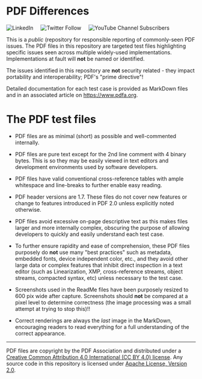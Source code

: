 # PDF Differences

![LinkedIn](https://img.shields.io/static/v1?style=social&label=LinkedIn&logo=linkedin&message=PDF-Association)
&nbsp;&nbsp;&nbsp;
![Twitter Follow](https://img.shields.io/twitter/follow/PDFAssociation?style=social)
&nbsp;&nbsp;&nbsp;
![YouTube Channel Subscribers](https://img.shields.io/youtube/channel/subscribers/UCJL_M0VH2lm65gvGVarUTKQ?style=social)

This is a _public_ (repository for responsible reporting of commonly-seen PDF issues. The PDF files in this repository are targeted test files highlighting specific issues seen across multiple widely-used implementations. Implementations at fault will **not** be named or identified.

The issues identified in this repository are **not** security related - they impact portability and interoperability; PDF's "prime directive"!

Detailed documentation for each test case is provided as MarkDown files and in an associated article on https://www.pdfa.org. 

# The PDF test files

* PDF files are as minimal (short) as possible and well-commented internally.

* PDF files are pure text except for the 2nd line comment with 4 binary bytes. This is so they may be easily viewed in text editors and development environments used by software developers. 

* PDF files have valid conventional cross-reference tables with ample whitespace and line-breaks to further enable easy reading.

* PDF header versions are 1.7. These files do not cover new features or change to features introduced in PDF 2.0 unless explicitly noted otherwise.

* PDF files avoid excessive on-page descriptive text as this makes files larger and more internally complex, obscuring the purpose of allowing developers to quickly and easily understand each test case.

* To further ensure rapidity and ease of comprehension, these PDF files purposely do **not** use many "best practices" such as metadata, embedded fonts, device independent color, etc., and they avoid other large data or complex features that inhibit direct inspection in a text editor (such as Linearization, XMP, cross-reference streams, object streams, compacted syntax, etc) unless necessary to the test case.

* Screenshots used in the ReadMe files have been purposely resized to 600 pix wide after capture. Screenshots should **not** be compared at a pixel level to determine correctness (the image processing was a small attempt at trying to stop this)!!

* Correct renderings are always the _last_ image in the MarkDown, encouraging readers to read everything for a full understanding of the correct appearance.

---

PDF files are copyright by the PDF Association and distributed under a [Creative Common Attribution 4.0 International (CC BY 4.0) license](https://creativecommons.org/licenses/by/4.0/). Any source code in this repository is licensed under [Apache License, Version 2.0](https://www.apache.org/licenses/LICENSE-2.0.html).
